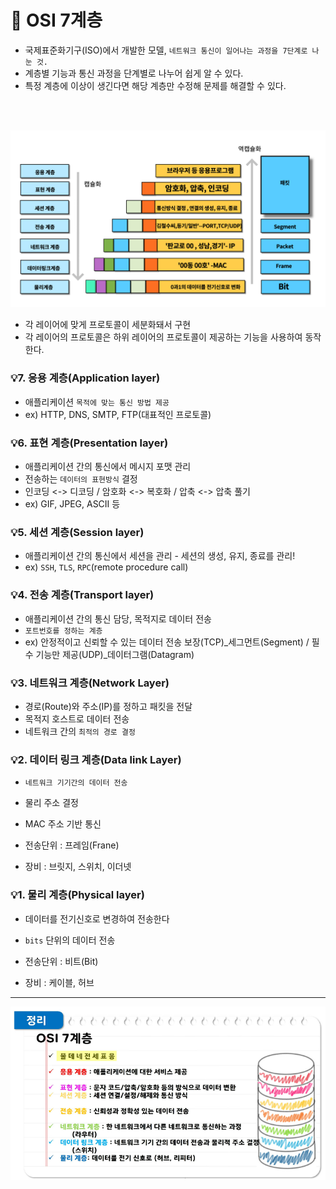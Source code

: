 # 📌 OSI 7계층
- 국제표준화기구(ISO)에서 개발한 모델, `네트워크 통신이 일어나는 과정을 7단계로 나눈 것.`
- 계층별 기능과 통신 과정을 단계별로 나누어 쉽게 알 수 있다.
- 특정 계층에 이상이 생긴다면 해당 계층만 수정해 문제를 해결할 수 있다.
<br>
<br>

![alt text](img/network_osi_7_layer_01.png)
- 각 레이어에 맞게 프로토콜이 세분화돼서 구현
- 각 레이어의 프로토콜은 하위 레이어의 프로토콜이 제공하는 기능을 사용하여 동작한다.

### 💡7. 응용 계층(Application layer)
- 애플리케이션 `목적에 맞는 통신 방법 제공`
- ex) HTTP, DNS, SMTP, FTP(대표적인 프로토콜)

### 💡6. 표현 계층(Presentation layer)
- 애플리케이션 간의 통신에서 메시지 포맷 관리
- 전송하는 `데이터의 표현방식` 결정
- 인코딩 <-> 디코딩 / 암호화 <-> 복호화 / 압축 <-> 압축 풀기
- ex) GIF, JPEG, ASCII 등

### 💡5. 세션 계층(Session layer)
- 애플리케이션 간의 통신에서 세션을 관리 - 세션의 생성, 유지, 종료를 관리!
- ex) `SSH`, `TLS`, `RPC`(remote procedure call)

### 💡4. 전송 계층(Transport layer)
- 애플리케이션 간의 통신 담당, 목적지로 데이터 전송
- `포트번호를 정하는 계층`
- ex) 안정적이고 신뢰할 수 있는 데이터 전송 보장(TCP)_세그먼트(Segment) / 필수 기능만 제공(UDP)_데이터그램(Datagram)

### 💡3. 네트워크 계층(Network Layer)
- 경로(Route)와 주소(IP)를 정하고 패킷을 전달
- 목적지 호스트로 데이터 전송
- 네트워크 간의 `최적의 경로 결정`


### 💡2. 데이터 링크 계층(Data link Layer)
- `네트워크 기기간의 데이터 전송`
- 물리 주소 결정
- MAC 주소 기반 통신

- 전송단위 : 프레임(Frane)
- 장비 : 브릿지, 스위치, 이더넷

### 💡1. 물리 계층(Physical layer)
- 데이터를 전기신호로 변경하여 전송한다
- `bits` 단위의 데이터 전송

- 전송단위 : 비트(Bit)
- 장비 : 케이블, 허브

---

![alt text](img/network_osi_7_layer_02.png)